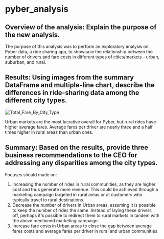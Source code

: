 # pyber_analysis
## Overview of the analysis: Explain the purpose of the new analysis.
The purpose of this analysis was to perform an exploratory analysis on Pyber data, a ride sharing app, to showcase the relationship between the number of drivers and fare costs in different types of cities/markets - urban, suburban, and rural.

## Results: Using images from the summary DataFrame and multiple-line chart, describe the differences in ride-sharing data among the different city types.
![Total_Fare_By_City_Type](Resources/Total_Fare_By_City_Type.png)

Urban markets are the most lucrative overall for Pyber, but rural rides have higher average fares. Average fares per driver are nearly three and a half times higher in rural areas than urban ones.
## Summary: Based on the results, provide three business recommendations to the CEO for addressing any disparities among the city types.
Focuses should made on:
1. Increasing the number of rides in rural communities, as they are higher cost and thus generate more revenue. This could be achieved through a marketing campaign targeted in rural areas or at customers who typically travel to rural destinations.
2. Decrease the number of drivers in Urban areas, assuming it is possible to keep the number of rides the same. Instead of laying these drivers off, perhaps it's possible to redirect them to rural markets in tandem with the above mentioned marketing campaign.
3. Increase fare costs in Urban areas to close the gap between average fares costs and average fares per driver in rural and urban communities.
